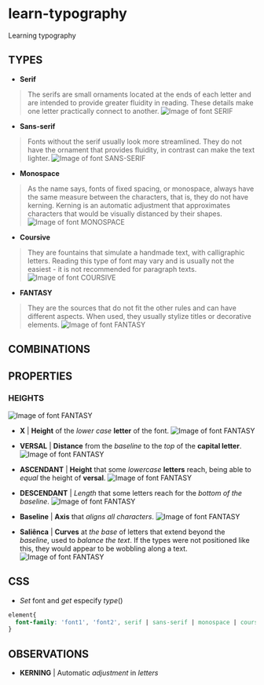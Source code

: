 # learn-typography
Learning typography


## TYPES
- **Serif**
> The serifs are small ornaments located at the ends of each letter and are intended to provide greater fluidity in reading. These details make one letter practically connect to another.
![Image of font SERIF](https://github.com.br/luketevl/learn-typography/tree/master/alura/aulas_base/img/aula-1/serifa-times-new-roman.png)
- **Sans-serif**
> Fonts without the serif usually look more streamlined. They do not have the ornament that provides fluidity, in contrast can make the text lighter.
![Image of font SANS-SERIF](https://github.com.br/luketevl/learn-typography/tree/master/alura/aulas_base/img/aula-1/sem-serifa-helvetica.png)
- **Monospace**
> As the name says, fonts of fixed spacing, or monospace, always have the same measure between the characters, that is, they do not have kerning. Kerning is an automatic adjustment that approximates characters that would be visually distanced by their shapes.
![Image of font MONOSPACE](https://github.com.br/luketevl/learn-typography/tree/master/alura/aulas_base/img/aula-1/espacamento-fixo-courier-new.png)
- **Coursive**
> They are fountains that simulate a handmade text, with calligraphic letters. Reading this type of font may vary and is usually not the easiest - it is not recommended for paragraph texts.
![Image of font COURSIVE](https://github.com.br/luketevl/learn-typography/tree/master/alura/aulas_base/img/aula-1/cursiva-brush-script-mt.png)
- **FANTASY**
> They are the sources that do not fit the other rules and can have different aspects. When used, they usually stylize titles or decorative elements.
![Image of font FANTASY](https://github.com.br/luketevl/learn-typography/tree/master/alura/aulas_base/img/aula-1/fantasia-papyrus.png)


## COMBINATIONS


## PROPERTIES
### HEIGHTS
![Image of font FANTASY](http://imgur.com/LZZ3h5i.jpg)


- **X** | **Height** of the _lower case_ **letter** of the font.
![Image of font FANTASY](https://github.com.br/luketevl/learn-typography/blob/master/imgs/guide-x.png)

- **VERSAL** | **Distance** from the _baseline_ to the _top_ of the **capital letter**.
![Image of font FANTASY](https://github.com.br/luketevl/learn-typography/blob/master/imgs/guide-versal.png)

- **ASCENDANT** | **Height** that some _lowercase_ **letters** reach, being able to _equal_ the height of **versal**.
![Image of font FANTASY](https://github.com.br/luketevl/learn-typography/blob/master/imgs/guide-ascendant.png)

- **DESCENDANT** | _Length_ that some letters reach for the _bottom of the baseline_.
![Image of font FANTASY](https://github.com.br/luketevl/learn-typography/blob/master/imgs/guide-descendant.png)

- **Baseline** | **Axis** that _aligns all characters_.
![Image of font FANTASY](https://github.com.br/luketevl/learn-typography/blob/master/imgs/guide-baseline.png)

- **Saliênca** | **Curves** at _the base_ of letters that extend beyond the _baseline_, used to _balance the text_. If the types were not positioned like this, they would appear to be wobbling along a text.
![Image of font FANTASY](https://github.com.br/luketevl/learn-typography/blob/master/imgs/guide-saliencia.png)



## CSS
- _Set_ font and _get_ especify _type_()
```css
element{
  font-family: 'font1', 'font2', serif | sans-serif | monospace | coursive;
}
```

## OBSERVATIONS
- **KERNING** | Automatic _adjustment_ in _letters_
